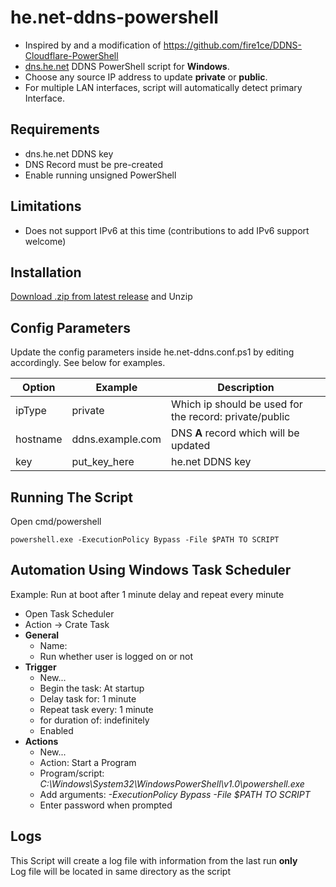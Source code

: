 # he.net-ddns-powershell
- Inspired by and a modification of https://github.com/fire1ce/DDNS-Cloudflare-PowerShell
- [dns.he.net](https://dns.he.net/) DDNS PowerShell script for **Windows**.
- Choose any source IP address to update **private** or **public**.
- For multiple LAN interfaces, script will automatically detect primary Interface.

## Requirements

- dns.he.net DDNS key
- DNS Record must be pre-created
- Enable running unsigned PowerShell

## Limitations

- Does not support IPv6 at this time (contributions to add IPv6 support welcome)

## Installation

[Download .zip from latest release](https://github.com/santhuahin/he.net-ddns-powershell/releases) and Unzip

## Config Parameters

Update the config parameters inside he.net-ddns.conf.ps1 by editing accordingly. See below for examples.

| **Option**                | **Example**      | **Description**                                           |
| ------------------------- | ---------------- | --------------------------------------------------------- |
| ipType                    | private          | Which ip should be used for the record: private/public    |
| hostname                  | ddns.example.com | DNS **A** record which will be updated                    |
| key                       | put_key_here     | he.net DDNS key                                           |

## Running The Script

Open cmd/powershell

```
powershell.exe -ExecutionPolicy Bypass -File $PATH TO SCRIPT
```

## Automation Using Windows Task Scheduler

Example:
Run at boot after 1 minute delay and repeat every minute

- Open Task Scheduler
- Action -> Crate Task
- **General**
  - Name: 
  - Run whether user is logged on or not
- **Trigger**
  - New...
  - Begin the task: At startup
  - Delay task for: 1 minute
  - Repeat task every: 1 minute
  - for duration of: indefinitely
  - Enabled
- **Actions**
  - New...
  - Action: Start a Program
  - Program/script: _C:\Windows\System32\WindowsPowerShell\v1.0\powershell.exe_
  - Add arguments: _-ExecutionPolicy Bypass -File $PATH TO SCRIPT_
  - Enter password when prompted
## Logs

This Script will create a log file with information from the last run  **only**  
Log file will be located in same directory as the script
